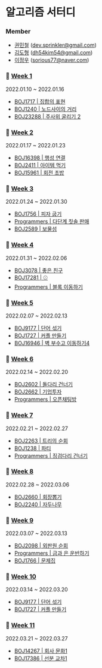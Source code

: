 # 알고리즘 서터디

### Member

- [권민철](https://github.com/devsprinkler) (dev.sprinkler@gmail.com)
- [김도형](https://github.com/DooooH) (dh54kim54@gmail.com)
- [이정우](https://github.com/sorious77) (sorious77@naver.com)

### 🎈 [Week 1](https://github.com/devsprinkler/algo_study_repo/tree/main/week_1)

2022.01.10 ~ 2022.01.16

- [BOJ1717 | 집합의 표현](https://www.acmicpc.net/problem/1717)
- [BOJ1240 | 노드사이의 거리](https://www.acmicpc.net/problem/1240)
- [BOJ23288 | 주사위 굴리기 2](https://www.acmicpc.net/problem/23288)

### 🎈 [Week 2](https://github.com/devsprinkler/algo_study_repo/tree/main/week_2)

2022.01.17 ~ 2022.01.23

- [BOJ16398 | 행성 연결](https://www.acmicpc.net/problem/16398)
- [BOJ2411 | 아이템 먹기](https://www.acmicpc.net/problem/2411)
- [BOJ15961 | 회전 초밥](https://www.acmicpc.net/problem/15961)


### 🎈 [Week 3](https://github.com/devsprinkler/algo_study_repo/tree/main/week_3)

2022.01.24 ~ 2022.01.30

- [BOJ1756 | 피자 굽기](https://www.acmicpc.net/problem/1756)
- [Programmers | 다단계 칫솔 판매](https://programmers.co.kr/learn/courses/30/lessons/77486)
- [BOJ2589 | 보물섬](https://www.acmicpc.net/problem/2589)

### 🎈 [Week 4](https://github.com/devsprinkler/algo_study_repo/tree/main/week_4)

2022.01.31 ~ 2022.02.06

- [BOJ3078 | 좋은 친구](https://www.acmicpc.net/problem/3078)
- [BOJ17281 | ⚾](https://www.acmicpc.net/problem/17281)
- [Programmers | 블록 이동하기](https://programmers.co.kr/learn/courses/30/lessons/60063)

### 🎈 [Week 5](https://github.com/devsprinkler/algo_study_repo/tree/main/week_5)

2022.02.07 ~ 2022.02.13

- [BOJ9177 | 단어 섞기](https://www.acmicpc.net/problem/9177)
- [BOJ1727 | 커플 만들기](https://www.acmicpc.net/problem/1727)
- [BOJ16946 | 벽 부수고 이동하기4](https://www.acmicpc.net/problem/16946)

### 🎈 [Week 6](https://github.com/devsprinkler/algo_study_repo/tree/main/week_6)

2022.02.14 ~ 2022.02.20
- [BOJ2602 | 돌다리 건너기](https://www.acmicpc.net/problem/2602)
- [BOJ2662 | 기업투자](https://www.acmicpc.net/problem/2662)
- [Programmers | 오픈채팅방](https://programmers.co.kr/learn/courses/30/lessons/42888)

### 🎈 [Week 7](https://github.com/devsprinkler/algo_study_repo/tree/main/week_7)

2022.02.21 ~ 2022.02.27
- [BOJ2263 | 트리의 순회](https://www.acmicpc.net/problem/2263)
- [BOJ1238 | 파티](https://www.acmicpc.net/problem/1238)
- [Programmers | 징검다리 건너기](https://programmers.co.kr/learn/courses/30/lessons/64062)

### 🎈 [Week 8](https://github.com/devsprinkler/algo_study_repo/tree/main/week_8)

2022.02.28 ~ 2022.03.06
- [BOJ2660 | 회장뽑기](https://www.acmicpc.net/problem/2660)
- [BOJ2240 | 자두나무](https://www.acmicpc.net/problem/2240)

### 🎈 [Week 9](https://github.com/devsprinkler/algo_study_repo/tree/main/week_9)

2022.03.07 ~ 2022.03.13
- [BOJ2098 | 외판원 순회](https://www.acmicpc.net/problem/2098)
- [Programmers | 금과 은 운반하기](https://programmers.co.kr/learn/courses/30/lessons/86053)
- [BOJ1766 | 문제집 ](https://www.acmicpc.net/problem/1766)

### 🎈 [Week 10](https://github.com/devsprinkler/algo_study_repo/tree/main/week_10)

2022.03.14 ~ 2022.03.20
- [BOJ9177 | 단어 섞기](https://www.acmicpc.net/problem/9177)
- [BOJ1727 | 커플 만들기](https://www.acmicpc.net/problem/1727)

### 🎈 [Week 11](https://github.com/devsprinkler/algo_study_repo/tree/main/week_11)

2022.03.21 ~ 2022.03.27
- [BOJ14267 | 회사 문화1](https://www.acmicpc.net/problem/14267)
- [BOJ17386 | 선분 교차1](https://www.acmicpc.net/problem/17386)
